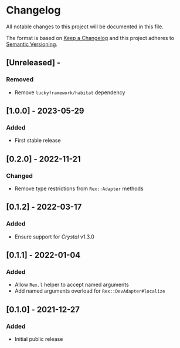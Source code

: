 # Changelog

All notable changes to this project will be documented in this file.

The format is based on [Keep a Changelog](http://keepachangelog.com/en/1.0.0/)
and this project adheres to [Semantic Versioning](http://semver.org/spec/v2.0.0.html).

## [Unreleased] - 

### Removed
- Remove `luckyframework/habitat` dependency

## [1.0.0] - 2023-05-29

### Added
- First stable release

## [0.2.0] - 2022-11-21

### Changed
- Remove type restrictions from `Rex::Adapter` methods

## [0.1.2] - 2022-03-17

### Added
- Ensure support for *Crystal* v1.3.0

## [0.1.1] - 2022-01-04

### Added
- Allow `Rex.l` helper to accept named arguments
- Add named arguments overload for `Rex::DevAdapter#localize`

## [0.1.0] - 2021-12-27

### Added
- Initial public release
